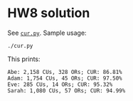 # HW8 solution

See [`cur.py`](cur.py). Sample usage:
    
    ./cur.py

This prints:

    Abe: 2,158 CUs, 328 ORs; CUR: 86.81%
    Adam: 1,754 CUs, 45 ORs; CUR: 97.50%
    Eve: 285 CUs, 14 ORs; CUR: 95.32%
    Sarah: 1,080 CUs, 57 ORs; CUR: 94.99%
